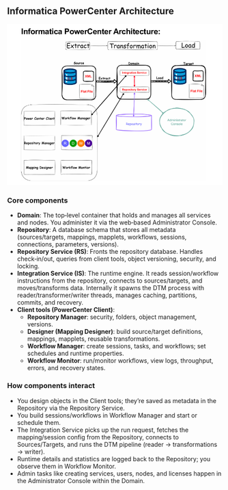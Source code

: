 ## Informatica PowerCenter Architecture

![Informatica Architecture](image.png)

### Core components

- **Domain**: The top‑level container that holds and manages all services and nodes. You administer it via the web‑based Administrator Console.
- **Repository**: A database schema that stores all metadata (sources/targets, mappings, mapplets, workflows, sessions, connections, parameters, versions).
- **Repository Service (RS)**: Fronts the repository database. Handles check‑in/out, queries from client tools, object versioning, security, and locking.
- **Integration Service (IS)**: The runtime engine. It reads session/workflow instructions from the repository, connects to sources/targets, and moves/transforms data. Internally it spawns the DTM process with reader/transformer/writer threads, manages caching, partitions, commits, and recovery.
- **Client tools (PowerCenter Client)**:
  - **Repository Manager**: security, folders, object management, versions.
  - **Designer (Mapping Designer)**: build source/target definitions, mappings, mapplets, reusable transformations.
  - **Workflow Manager**: create sessions, tasks, and workflows; set schedules and runtime properties.
  - **Workflow Monitor**: run/monitor workflows, view logs, throughput, errors, and recovery states.


### How components interact

- You design objects in the Client tools; they’re saved as metadata in the Repository via the Repository Service.
- You build sessions/workflows in Workflow Manager and start or schedule them.
- The Integration Service picks up the run request, fetches the mapping/session config from the Repository, connects to Sources/Targets, and runs the DTM pipeline (reader → transformations → writer).
- Runtime details and statistics are logged back to the Repository; you observe them in Workflow Monitor.
- Admin tasks like creating services, users, nodes, and licenses happen in the Administrator Console within the Domain.


